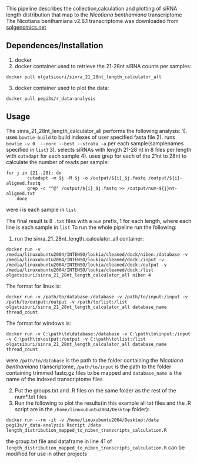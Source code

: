 This pipeline describes the collection,calculation and plotting of siRNA length distribution that map to the *Nicotiana benthamiana* transcriptome
The Nicotiana benthamiana v2.6.1 transcriptome was downloaded from [solgenomics.net](https://solgenomics.net/ftp/genomes/Nicotiana_benthamianaV261/Nbenthamiana_Annotation/)

## Dependences/Installation
1. docker
2. docker container used to retrieve the 21-28nt siRNA counts per samples:
```shell
docker pull olgatsiouri/sinra_21_28nt_length_calculator_all
```
3. docker container used to plot the data:
```shell
docker pull pegi3s/r_data-analysis
```
## Usage 
The sinra_21_28nt_length_calculator_all performs the following analysis:
1). uses `bowtie-build` to build indexes of user specified fasta file 
2). runs `bowtie -v 0  --norc --best --strata -a` per each sample(samplenames specified in `list`)
3). selects siRNAs with length 21-28 nt in 8 files per length  with `cutadapt` for each sample
4). uses grep for each of the 21nt to 28nt  to calculate the number of reads per sample:

```shell
for j in {21..28}; do
        cutadapt -m $j -M $j -o /output/${i}_$j.fastq /output/${i}-aligned.fastq
        grep -c "^@" /output/${i}_$j.fastq >> /output/num-${j}nt-aligned.txt
    done
```
were i is each sample in `list`

The final result is 8 `.txt` files with a `num` prefix, 1 for each length, where each line is each sample in `list`
To run the whole pipeline run the following:
1. run the sinra_21_28nt_length_calculator_all container:
```shell
docker run -v /media/linuxubuntu2004/INTENSO/loukia/cleaned/dock/niben:/database -v /media/linuxubuntu2004/INTENSO/loukia/cleaned/dock:/input -v /media/linuxubuntu2004/INTENSO/loukia/cleaned/dock:/output -v /media/linuxubuntu2004/INTENSO/loukia/cleaned/dock:/list olgatsiouri/sinra_21_28nt_length_calculator_all niben 4

```
The format for linux is:
```shell
docker run -v /path/to/database:/database -v /path/to/input:/input -v /path/to/output:/output -v /path/to/list:/list olgatsiouri/sinra_21_28nt_length_calculator_all database_name thread_count
```
The format for windows is:
```shell
docker run -v C:\path\to\database:/database -v C:\path\to\input:/input -v C:\path\to\output:/output -v C:\path\to\list:/list olgatsiouri/sinra_21_28nt_length_calculator_all database_name thread_count
```
were `/path/to/database` is the path to the folder containing the *Nicotiana benthamiana* transcriptome, `/path/to/input` is the path to the folder containing trimmed fastq.gz files to be mapped and `database_name` is the name of the indexed transcriptome files

2. Put the groups.txt and .R files on the same folder as the rest of the num*.txt files
3. Run the following to plot the results(in this example all txt files and the .R script are in the `/home/linuxubuntu2004/Desktop` folder): 
```shell
docker run --rm -it -v /home/linuxubuntu2004/Desktop:/data pegi3s/r_data-analysis Rscript /data length_distribution_mapped_to_niben_transcripts_calculation.R
``` 
the group.txt file and dataframe in line 41 of `length_distribution_mapped_to_niben_transcripts_calculation.R` can be modified for use in other projects